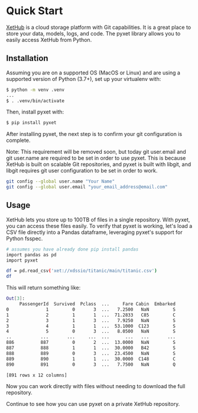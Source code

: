 # Quick Start

[XetHub](https://xethub.com/) is a cloud storage platform with Git capabilities. It is a great place to store your data, models,
logs, and code. The pyxet library allows you to easily access XetHub from Python.

## Installation

Assuming you are on a supported OS (MacOS or Linux) and are using a supported version of Python (3.7+), set up your virtualenv with:

```sh
$ python -m venv .venv
...
$ . .venv/bin/activate
```

Then, install pyxet with:

```sh
$ pip install pyxet
```

After installing pyxet, the next step is to confirm your git configuration is complete.

Note: This requirement will be removed soon, but today git user.email and git user.name are required to be set in order to use pyxet. This is because XetHub is built on scalable Git repositories, and pyxet is built with libgit, and libgit requires git user configuration to be set in order to work.

```sh
git config --global user.name "Your Name"
git config --global user.email "your_email_address@email.com"
```

## Usage

XetHub lets you store up to 100TB of files in a single repository. With pyxet, you can access these files easily. 
To verify that pyxet is working, let's load a CSV file directly into a Pandas dataframe, leveraging pyxet's support for Python fsspec.

```sh
# assumes you have already done pip install pandas
import pandas as pd
import pyxet

df = pd.read_csv('xet://xdssio/titanic/main/titanic.csv')
df
```

This will return something like:

```sh
Out[3]:
     PassengerId  Survived  Pclass  ...     Fare Cabin  Embarked
0              1         0       3  ...   7.2500   NaN         S
1              2         1       1  ...  71.2833   C85         C
2              3         1       3  ...   7.9250   NaN         S
3              4         1       1  ...  53.1000  C123         S
4              5         0       3  ...   8.0500   NaN         S
..           ...       ...     ...  ...      ...   ...       ...
886          887         0       2  ...  13.0000   NaN         S
887          888         1       1  ...  30.0000   B42         S
888          889         0       3  ...  23.4500   NaN         S
889          890         1       1  ...  30.0000  C148         C
890          891         0       3  ...   7.7500   NaN         Q

[891 rows x 12 columns]
```

Now you can work directly with files without needing to download the full repository.

Continue to see how you can use pyxet on a private XetHub repository.

